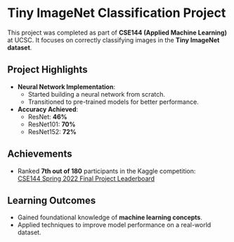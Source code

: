 # Tiny ImageNet Classification Project

This project was completed as part of **CSE144 (Applied Machine Learning)** at UCSC. It focuses on correctly classifying images in the **Tiny ImageNet dataset**.

## Project Highlights
- **Neural Network Implementation**:
  - Started building a neural network from scratch.
  - Transitioned to pre-trained models for better performance.
- **Accuracy Achieved**:
  - ResNet: **46%**
  - ResNet101: **70%**
  - ResNet152: **72%**

## Achievements
- Ranked **7th out of 180** participants in the Kaggle competition:  
  [CSE144 Spring 2022 Final Project Leaderboard](https://www.kaggle.com/competitions/ucsc-cse-144-spring-2022-final-project/leaderboard)

## Learning Outcomes
- Gained foundational knowledge of **machine learning concepts**.
- Applied techniques to improve model performance on a real-world dataset.

